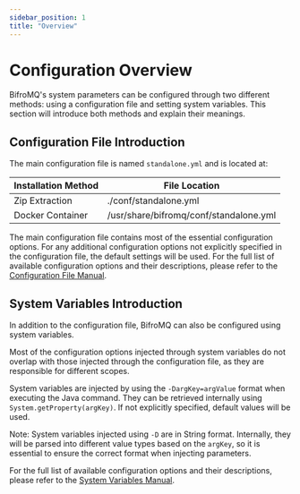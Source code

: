```yaml
---
sidebar_position: 1
title: "Overview"
---
```



# Configuration Overview

BifroMQ's system parameters can be configured through two different methods: using a configuration file and setting system variables. This section will introduce both methods and explain their meanings.

## Configuration File Introduction

The main configuration file is named `standalone.yml` and is located at:

| Installation Method | File Location                          |
| :------------------ | -------------------------------------- |
| Zip Extraction      | ./conf/standalone.yml                  |
| Docker Container    | /usr/share/bifromq/conf/standalone.yml |

The main configuration file contains most of the essential configuration options. For any additional configuration options not explicitly specified in the configuration file, the default settings will be used. For the full list of available configuration options and their descriptions, please refer to the [Configuration File Manual](2_file_configs_manual.md).

## System Variables Introduction

In addition to the configuration file, BifroMQ can also be configured using system variables.

Most of the configuration options injected through system variables do not overlap with those injected through the configuration file, as they are responsible for different scopes.

System variables are injected by using the `-DargKey=argValue` format when executing the Java command. They can be retrieved internally using `System.getProperty(argKey)`. If not explicitly specified, default values will be used.

Note: System variables injected using `-D` are in String format. Internally, they will be parsed into different value types based on the `argKey`, so it is essential to ensure the correct format when injecting parameters.

For the full list of available configuration options and their descriptions, please refer to the [System Variables Manual](3_sys_props_manual.md).